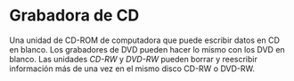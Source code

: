 [Title]: # (Quemador de CD)
[Order]: # (18)

# Grabadora de CD 

Una unidad de CD-ROM de computadora que puede escribir datos en CD en blanco. Los grabadores de DVD pueden hacer lo mismo con los DVD en blanco. Las unidades *CD-RW* y *DVD-RW* pueden borrar y reescribir información más de una vez en el mismo disco CD-RW o DVD-RW.
